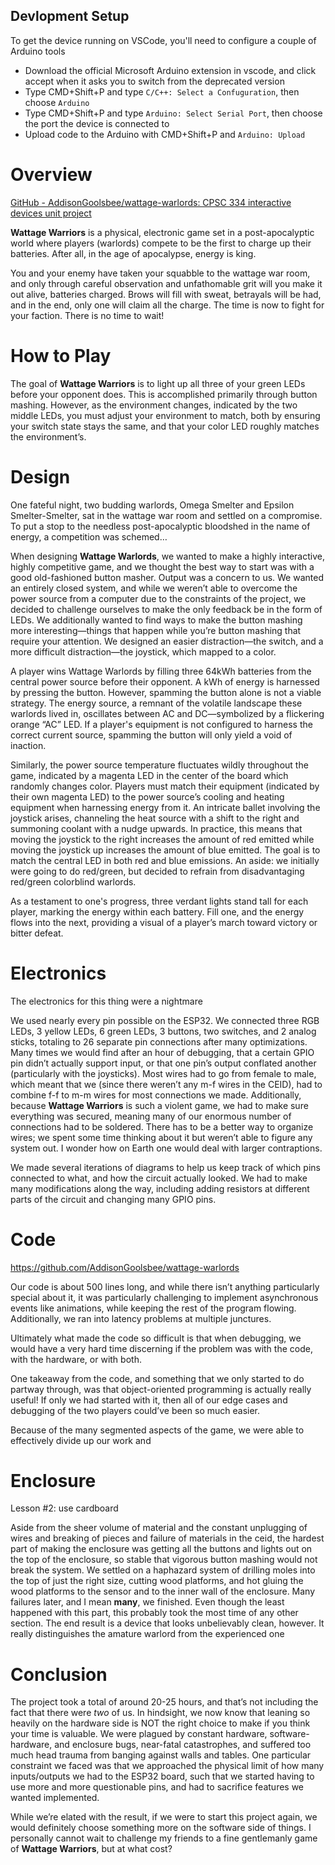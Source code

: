 ## Devlopment Setup

To get the device running on VSCode, you'll need to configure a couple of Arduino tools
- Download the official Microsoft Arduino extension in vscode, and click accept when it asks you to switch from the deprecated version
- Type CMD+Shift+P and type `C/C++: Select a Confuguration`, then choose `Arduino`
- Type CMD+Shift+P and type `Arduino: Select Serial Port`, then choose the port the device is connected to
- Upload code to the Arduino with CMD+Shift+P and `Arduino: Upload`

# Overview

[GitHub - AddisonGoolsbee/wattage-warlords: CPSC 334 interactive devices unit project](https://github.com/AddisonGoolsbee/wattage-warlords)

**Wattage Warriors** is a physical, electronic game set in a post-apocalyptic world where players (warlords) compete to be the first to charge up their batteries. After all, in the age of apocalypse, energy is king.

You and your enemy have taken your squabble to the wattage war room, and only through careful observation and unfathomable grit will you make it out alive, batteries charged. Brows will fill with sweat, betrayals will be had, and in the end, only one will claim all the charge. The time is now to fight for your faction. There is no time to wait!

# How to Play

The goal of **Wattage Warriors** is to light up all three of your green LEDs before your opponent does. This is accomplished primarily through button mashing. However, as the environment changes, indicated by the two middle LEDs, you must adjust your environment to match, both by ensuring your switch state stays the same, and that your color LED roughly matches the environment’s.

# Design

One fateful night, two budding warlords, Omega Smelter and Epsilon Smelter-Smelter, sat in the wattage war room and settled on a compromise. To put a stop to the needless post-apocalyptic bloodshed in the name of energy, a competition was schemed…

When designing **Wattage Warlords**, we wanted to make a highly interactive, highly competitive game, and we thought the best way to start was with a good old-fashioned button masher. Output was a concern to us. We wanted an entirely closed system, and while we weren’t able to overcome the power source from a computer due to the constraints of the project, we decided to challenge ourselves to make the only feedback be in the form of LEDs. We additionally wanted to find ways to make the button mashing more interesting—things that happen while you’re button mashing that require your attention. We designed an easier distraction—the switch, and a more difficult distraction—the joystick, which mapped to a color.

A player wins Wattage Warlords by filling three 64kWh batteries from the central power source before their opponent. A kWh of energy is harnessed by pressing the button. However, spamming the button alone is not a viable strategy. The energy source, a remnant of the volatile landscape these warlords lived in, oscillates between AC and DC—symbolized by a flickering orange “AC” LED. If a player's equipment is not configured to harness the correct current source, spamming the button will only yield a void of inaction.

Similarly, the power source temperature fluctuates wildly throughout the game, indicated by a magenta LED in the center of the board which randomly changes color. Players must match their equipment (indicated by their own magenta LED) to the power source’s cooling and heating equipment when harnessing energy from it. An intricate ballet involving the joystick arises, channeling the heat source with a shift to the right and summoning coolant with a nudge upwards. In practice, this means that moving the joystick to the right increases the amount of red emitted while moving the joystick up increases the amount of blue emitted. The goal is to match the central LED in both red and blue emissions. An aside: we initially were going to do red/green, but decided to refrain from disadvantaging red/green colorblind warlords.

As a testament to one's progress, three verdant lights stand tall for each player, marking the energy within each battery. Fill one, and the energy flows into the next, providing a visual of a player’s march toward victory or bitter defeat.

# Electronics

The electronics for this thing were a nightmare

We used nearly every pin possible on the ESP32. We connected three RGB LEDs, 3 yellow LEDs, 6 green LEDs, 3 buttons, two switches, and 2 analog sticks, totaling to 26 separate pin connections after many optimizations. Many times we would find after an hour of debugging, that a certain GPIO pin didn’t actually support input, or that one pin’s output conflated another (particularly with the joysticks). Most wires had to go from female to male, which meant that we (since there weren’t any m-f wires in the CEID), had to combine f-f to m-m wires for most connections we made. Additionally, because **Wattage Warriors** is such a violent game, we had to make sure everything was secured, meaning many of our enormous number of connections had to be soldered. There has to be a better way to organize wires; we spent some time thinking about it but weren’t able to figure any system out. I wonder how on Earth one would deal with larger contraptions.

We made several iterations of diagrams to help us keep track of which pins connected to what, and how the circuit actually looked. We had to make many modifications along the way, including adding resistors at different parts of the circuit and changing many GPIO pins.

# Code

https://github.com/AddisonGoolsbee/wattage-warlords

Our code is about 500 lines long, and while there isn’t anything particularly special about it, it was particularly challenging to implement asynchronous events like animations, while keeping the rest of the program flowing. Additionally, we ran into latency problems at multiple junctures.

Ultimately what made the code so difficult is that when debugging, we would have a very hard time discerning if the problem was with the code, with the hardware, or with both.

One takeaway from the code, and something that we only started to do partway through, was that object-oriented programming is actually really useful! If only we had started with it, then all of our edge cases and debugging of the two players could’ve been so much easier.

Because of the many segmented aspects of the game, we were able to effectively divide up our work and 

# Enclosure

Lesson #2: use cardboard

Aside from the sheer volume of material and the constant unplugging of wires and breaking of pieces and failure of materials in the ceid, the hardest part of making the enclosure was getting all the buttons and lights out on the top of the enclosure, so stable that vigorous button mashing would not break the system. We settled on a haphazard system of drilling moles into the top of just the right size, cutting wood platforms, and hot gluing the wood platforms to the sensor and to the inner wall of the enclosure. Many failures later, and I mean ****many****, we finished. Even though the least happened with this part, this probably took the most time of any other section. The end result is a device that looks unbelievably clean, however. It really distinguishes the amature warlord from the experienced one

# Conclusion

The project took a total of around 20-25 hours, and that’s not including the fact that there were *two* of us. In hindsight, we now know that leaning so heavily on the hardware side is NOT the right choice to make if you think your time is valuable. We were plagued by constant hardware, software-hardware, and enclosure bugs, near-fatal catastrophes, and suffered too much head trauma from banging against walls and tables. One particular constraint we faced was that we approached the physical limit of how many inputs/outputs we had to the ESP32 board, such that we started having to use more and more questionable pins, and had to sacrifice features we wanted implemented.

While we’re elated with the result, if we were to start this project again, we would definitely choose something more on the software side of things. I personally cannot wait to challenge my friends to a fine gentlemanly game of **Wattage Warriors**, but at what cost?
